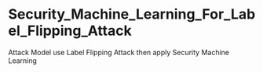 # Security_Machine_Learning_For_Label_Flipping_Attack
Attack Model use Label Flipping Attack then apply Security Machine Learning
